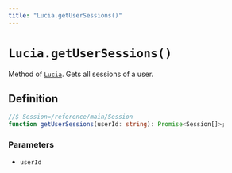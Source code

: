 ```yaml
---
title: "Lucia.getUserSessions()"
---
```


# `Lucia.getUserSessions()`

Method of [`Lucia`](/reference/main/Lucia). Gets all sessions of a user.

## Definition

```ts
//$ Session=/reference/main/Session
function getUserSessions(userId: string): Promise<Session[]>;
```

### Parameters

-   `userId`
